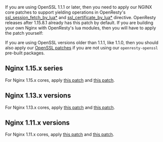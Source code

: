 <!---
    @title         Nginx patches by OpenResty for SSL features
    @creator       Yichun Zhang
--->

If you are using OpenSSL 1.1.1 or later, then you need to apply our NGINX core patches
to support yielding operations in OpenResty's [ssl_session_fetch_by_lua*](https://github.com/openresty/lua-nginx-module#ssl_session_fetch_by_lua_block) and [ssl_certificate_by_lua*](https://github.com/openresty/lua-nginx-module#ssl_certificate_by_lua_block)
directive.
OpenResty releases after 1.15.8.1 already has this patch by default. If you are building
your own Nginx with OpenResty's lua modules, then you will have to apply the patch yourself:

If you are using OpenSSL versions older than 1.1.1, like 1.1.0, then you should also apply
our [OpenSSL patches](openssl-patches.html)
if you are not using our `openresty-openssl` pre-built packages.

Nginx 1.15.x series
-------------------

For Nginx 1.15.x cores, apply [this patch](https://raw.githubusercontent.com/openresty/openresty/master/patches/nginx-1.15.8-ssl_pending_session.patch)
and [this patch](https://raw.githubusercontent.com/openresty/openresty/master/patches/nginx-1.15.8-ssl_cert_cb_yield.patch).

Nginx 1.13.x versions
---------------------

For Nginx 1.13.x cores, apply [this patch](https://raw.githubusercontent.com/openresty/openresty/master/patches/nginx-1.13.6-ssl_pending_session.patch)
and  [this patch](https://raw.githubusercontent.com/openresty/openresty/master/patches/nginx-1.13.6-ssl_cert_cb_yield.patch).


Nginx 1.11.x versions
---------------------

For Nginx 1.11.x cores, apply [this patch](https://raw.githubusercontent.com/openresty/openresty/master/patches/nginx-1.11.2-ssl_pending_session.patch)
and  [this patch](https://raw.githubusercontent.com/openresty/openresty/master/patches/nginx-1.11.2-ssl_cert_cb_yield.patch).
